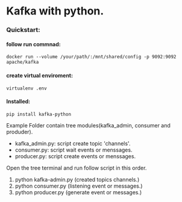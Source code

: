 # Kafka with python.

### Quickstart:

#### __follow run commnad__:

    docker run --volume /your/path/:/mnt/shared/config -p 9092:9092 apache/kafka

#### __create virtual enviroment__:
    
    virtualenv .env

#### __Installed__:
    
    pip install kafka-python 

Example Folder contain tree modules(kafka_admin, consumer and produder).

- kafka_admin.py: script create topic 'channels'.  
- consumer.py: script wait events or menssages.  
- producer.py: script create events or menssages.  

Open the tree terminal and run follow script in this order.
1. python kafka-admin.py (created topics channels.)  
2. python consumer.py (listening event or messages.)  
3. python producer.py (generate event or messages.)
